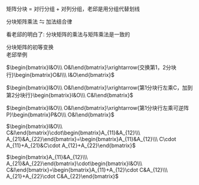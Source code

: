 矩阵分块 $=$ 对行分组 $+$ 对列分组，老邱是用分组代替划线  
  
分块矩阵乘法 $\leftrightharpoons$ 加法结合律  
  
看老邱的明白了: 分块矩阵的乘法与矩阵乘法是一致的  
  
分块矩阵的初等变换  
老邱举例  
  
$\begin{bmatrix}I&O\\\ O&I\end{bmatrix}\xrightarrow{交换第1，2分块行}\begin{bmatrix}O&I\\\ I&O\end{bmatrix}$  
  
$\begin{bmatrix}I&O\\\ O&I\end{bmatrix}\xrightarrow{第1分块行左乘C，加到第2分块行}\begin{bmatrix}I&O\\\ C&I\end{bmatrix}$  
  
$\begin{bmatrix}I&O\\\ O&I\end{bmatrix}\xrightarrow{第1分块行左乘可逆阵P}\begin{bmatrix}P&O\\\ O&I\end{bmatrix}$  
  
$\begin{bmatrix}I&O\\\ C&I\end{bmatrix}\cdot\begin{bmatrix}A_{11}&A_{12}\\\ A_{21}&A_{22}\end{bmatrix}=\begin{bmatrix}A_{11}&A_{12}\\\ C\cdot A_{11}+A_{21}&C\cdot A_{12}+A_{22}\end{bmatrix}$  
  
$\begin{bmatrix}A_{11}&A_{12}\\\ A_{21}&A_{22}\end{bmatrix}\cdot\begin{bmatrix}I&O\\\ C&I\end{bmatrix}=\begin{bmatrix}A_{11}+A_{12}\cdot C&A_{12}\\\ A_{21}+A_{22}\cdot C&A_{22}\end{bmatrix}$  
